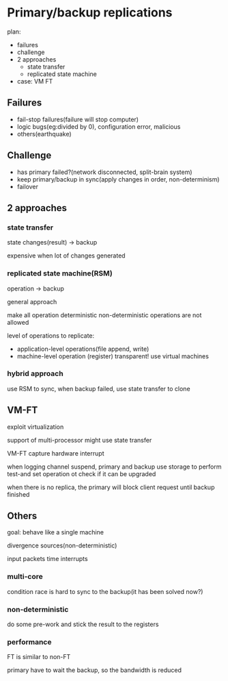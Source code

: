 # Primary/backup replications

plan:

- failures
- challenge
- 2 approaches
  - state transfer
  - replicated state machine
- case: VM FT

## Failures

- fail-stop failures(failure will stop computer)
- logic bugs(eg:divided by 0), configuration error, malicious
- others(earthquake)

## Challenge

- has primary failed?(network disconnected, split-brain system)
- keep primary/backup in sync(apply changes in order, non-determinism)
- failover

## 2 approaches

### state transfer

state changes(result) -> backup

expensive when lot of changes generated

### replicated state machine(RSM)

operation -> backup

general approach

make all operation deterministic
non-deterministic operations are not allowed

level of operations to replicate:

- application-level operations(file append, write)
- machine-level operation (register)
  transparent! use virtual machines

### hybrid approach

use RSM to sync, when backup failed, use state transfer to clone

## VM-FT

exploit virtualization

support of multi-processor might use state transfer

VM-FT capture hardware interrupt

when logging channel suspend, primary and backup use storage to perform test-and set operation ot check if it can be upgraded

when there is no replica, the primary will block client request until backup finished

## Others

goal: behave like a single machine

divergence sources(non-deterministic)

input packets
time interrupts

### multi-core

condition race is hard to sync to the backup(it has been solved now?)

### non-deterministic

do some pre-work and stick the result to the registers

### performance

FT is similar to non-FT

primary have to wait the backup, so the bandwidth is reduced
